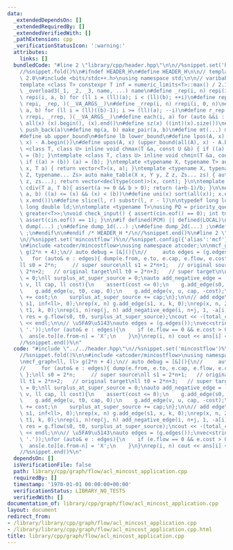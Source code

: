 ```yaml
---
data:
  _extendedDependsOn: []
  _extendedRequiredBy: []
  _extendedVerifiedWith: []
  _pathExtension: cpp
  _verificationStatusIcon: ':warning:'
  attributes:
    links: []
  bundledCode: "#line 2 \"library/cpp/header.hpp\"\n\n//%snippet.set('header')%\n\
    //%snippet.fold()%\n#ifndef HEADER_H\n#define HEADER_H\n\n// template version\
    \ 2.0\n#include <bits/stdc++.h>\nusing namespace std;\n\n// varibable settings\n\
    template <class T> constexpr T inf = numeric_limits<T>::max() / 2.1;\n\n#define\
    \ _overload3(_1, _2, _3, name, ...) name\n#define _rep(i, n) repi(i, 0, n)\n#define\
    \ repi(i, a, b) for (ll i = (ll)(a); i < (ll)(b); ++i)\n#define rep(...) _overload3(__VA_ARGS__,\
    \ repi, _rep, )(__VA_ARGS__)\n#define _rrep(i, n) rrepi(i, 0, n)\n#define rrepi(i,\
    \ a, b) for (ll i = (ll)((b)-1); i >= (ll)(a); --i)\n#define r_rep(...) _overload3(__VA_ARGS__,\
    \ rrepi, _rrep, )(__VA_ARGS__)\n#define each(i, a) for (auto &&i : a)\n#define\
    \ all(x) (x).begin(), (x).end()\n#define sz(x) ((int)(x).size())\n#define pb(a)\
    \ push_back(a)\n#define mp(a, b) make_pair(a, b)\n#define mt(...) make_tuple(__VA_ARGS__)\n\
    #define ub upper_bound\n#define lb lower_bound\n#define lpos(A, x) (lower_bound(all(A),\
    \ x) - A.begin())\n#define upos(A, x) (upper_bound(all(A), x) - A.begin())\ntemplate\
    \ <class T, class U> inline void chmax(T &a, const U &b) { if ((a) < (b)) (a)\
    \ = (b); }\ntemplate <class T, class U> inline void chmin(T &a, const U &b) {\
    \ if ((a) > (b)) (a) = (b); }\ntemplate <typename X, typename T> auto make_table(X\
    \ x, T a) { return vector<T>(x, a); }\ntemplate <typename X, typename Y, typename\
    \ Z, typename... Zs> auto make_table(X x, Y y, Z z, Zs... zs) { auto cont = make_table(y,\
    \ z, zs...); return vector<decltype(cont)>(x, cont); }\n\ntemplate <class T> T\
    \ cdiv(T a, T b){ assert(a >= 0 && b > 0); return (a+b-1)/b; }\n\n#define is_in(x,\
    \ a, b) ((a) <= (x) && (x) < (b))\n#define uni(x) sort(all(x)); x.erase(unique(all(x)),\
    \ x.end())\n#define slice(l, r) substr(l, r - l)\n\ntypedef long long ll;\ntypedef\
    \ long double ld;\n\ntemplate <typename T>\nusing PQ = priority_queue<T, vector<T>,\
    \ greater<T>>;\nvoid check_input() { assert(cin.eof() == 0); int tmp; cin >> tmp;\
    \ assert(cin.eof() == 1); }\n\n#if defined(PCM) || defined(LOCAL)\n#else\n#define\
    \ dump(...) ;\n#define dump_1d(...) ;\n#define dump_2d(...) ;\n#define cerrendl\
    \ ;\n#endif\n\n#endif /* HEADER_H */\n//%snippet.end()%\n#line 2 \"library/cpp/graph/flow/acl_mincost_application.cpp\"\
    \n//%snippet.set('mincostflow')%\n//%snippet.config({'alias':'mcf'})%\n//%snippet.fold()%\n\
    \n#include <atcoder/mincostflow>\nusing namespace atcoder;\n\nmcf_graph<ll, ll>\
    \ g(2*n + 4);\n// auto debug = [&](){\n//     auto edges = (g.edges());\n//  \
    \   for (auto& e : edges){ dump(e.from, e.to, e.cap, e.flow, e.cost); }\n// };\n\
    ll s0 = 2*n;     // super source\nll s1 = 2*n+1;   // original source\nll t1 =\
    \ 2*n+2;   // original target\nll t0 = 2*n+3;   // super target\n\nll total_cost\
    \ = 0;\nll surplus_at_super_source = 0;\nauto add_negative_edge = [&](ll u, ll\
    \ v, ll cap, ll cost){\n    assert(cost <= 0);\n    g.add_edge(s0, v, cap, 0);\n\
    \    g.add_edge(u, t0, cap, 0);\n    g.add_edge(v, u, cap, -cost);\n    total_cost\
    \ += cost;\n    surplus_at_super_source += cap;\n};\n\n// add edge\ng.add_edge(t1,\
    \ s1, inf<ll>, 0);\nrep(x, n) g.add_edge(s1, x, k, 0);\nrep(x, n, 2*n) g.add_edge(x,\
    \ t1, k, 0);\nrep(i, n)rep(j, n) add_negative_edge(i, n+j, 1, -a[i][j]);\n\nauto\
    \ res = g.flow(s0, t0, surplus_at_super_source);\ncout << -(total_cost + res.second)\
    \ << endl;\n\n// \u5FA9\u5143\nauto edges = (g.edges());\nvec<string> ans(n, string(n,\
    \ '.'));\nfor (auto& e : edges){\n    if (e.flow == 0 && e.cost > 0){\n      \
    \  ans[e.to][e.from-n] = 'X';\n    }\n}\nrep(i, n) cout << ans[i] << endl;\n\n\
    //%snippet.end()%\n"
  code: "#include \"../../header.hpp\"\n//%snippet.set('mincostflow')%\n//%snippet.config({'alias':'mcf'})%\n\
    //%snippet.fold()%\n\n#include <atcoder/mincostflow>\nusing namespace atcoder;\n\
    \nmcf_graph<ll, ll> g(2*n + 4);\n// auto debug = [&](){\n//     auto edges = (g.edges());\n\
    //     for (auto& e : edges){ dump(e.from, e.to, e.cap, e.flow, e.cost); }\n//\
    \ };\nll s0 = 2*n;     // super source\nll s1 = 2*n+1;   // original source\n\
    ll t1 = 2*n+2;   // original target\nll t0 = 2*n+3;   // super target\n\nll total_cost\
    \ = 0;\nll surplus_at_super_source = 0;\nauto add_negative_edge = [&](ll u, ll\
    \ v, ll cap, ll cost){\n    assert(cost <= 0);\n    g.add_edge(s0, v, cap, 0);\n\
    \    g.add_edge(u, t0, cap, 0);\n    g.add_edge(v, u, cap, -cost);\n    total_cost\
    \ += cost;\n    surplus_at_super_source += cap;\n};\n\n// add edge\ng.add_edge(t1,\
    \ s1, inf<ll>, 0);\nrep(x, n) g.add_edge(s1, x, k, 0);\nrep(x, n, 2*n) g.add_edge(x,\
    \ t1, k, 0);\nrep(i, n)rep(j, n) add_negative_edge(i, n+j, 1, -a[i][j]);\n\nauto\
    \ res = g.flow(s0, t0, surplus_at_super_source);\ncout << -(total_cost + res.second)\
    \ << endl;\n\n// \u5FA9\u5143\nauto edges = (g.edges());\nvec<string> ans(n, string(n,\
    \ '.'));\nfor (auto& e : edges){\n    if (e.flow == 0 && e.cost > 0){\n      \
    \  ans[e.to][e.from-n] = 'X';\n    }\n}\nrep(i, n) cout << ans[i] << endl;\n\n\
    //%snippet.end()%\n"
  dependsOn: []
  isVerificationFile: false
  path: library/cpp/graph/flow/acl_mincost_application.cpp
  requiredBy: []
  timestamp: '1970-01-01 00:00:00+00:00'
  verificationStatus: LIBRARY_NO_TESTS
  verifiedWith: []
documentation_of: library/cpp/graph/flow/acl_mincost_application.cpp
layout: document
redirect_from:
- /library/library/cpp/graph/flow/acl_mincost_application.cpp
- /library/library/cpp/graph/flow/acl_mincost_application.cpp.html
title: library/cpp/graph/flow/acl_mincost_application.cpp
---
```


